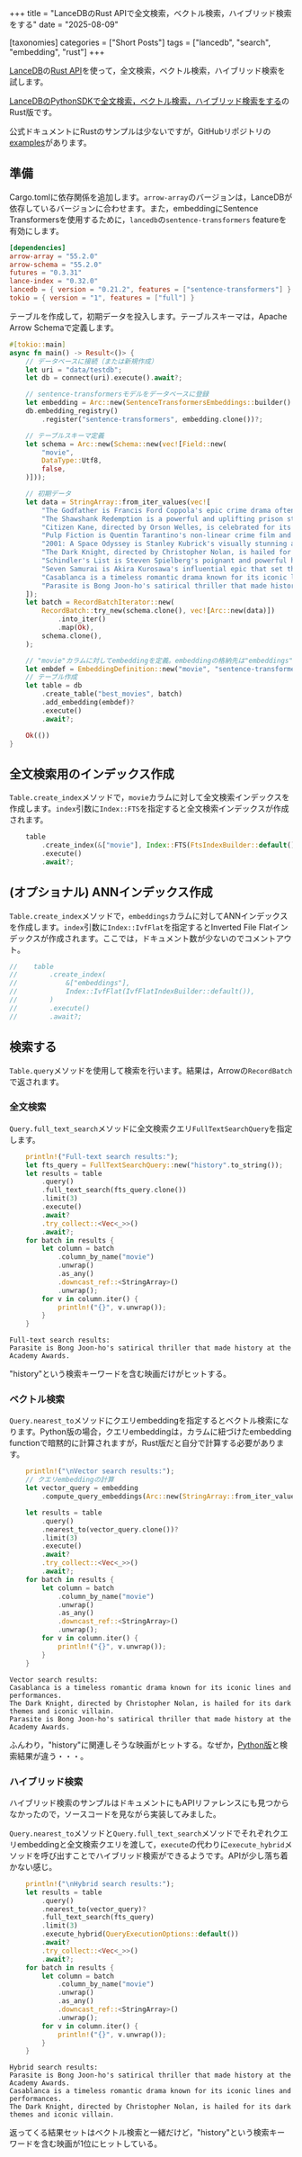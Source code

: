 +++
title = "LanceDBのRust APIで全文検索，ベクトル検索，ハイブリッド検索をする"
date = "2025-08-09"

[taxonomies]
categories = ["Short Posts"]
tags = ["lancedb", "search", "embedding", "rust"]
+++

[LanceDB](https://lancedb.github.io/lancedb/)の[Rust API](https://docs.rs/lancedb/latest/lancedb/index.html)を使って，全文検索，ベクトル検索，ハイブリッド検索を試します。

[LanceDBのPythonSDKで全文検索，ベクトル検索，ハイブリッド検索をする](../20250808-lancedb-python-search/)のRust版です。

公式ドキュメントにRustのサンプルは少ないですが，GitHubリポジトリの[examples](https://github.com/lancedb/lancedb/tree/main/rust/lancedb/examples)があります。

## 準備

Cargo.tomlに依存関係を追加します。`arrow-array`のバージョンは，LanceDBが依存しているバージョンに合わせます。また，embeddingにSentence Transformersを使用するために，`lancedb`の`sentence-transformers` featureを有効にします。

```toml
[dependencies]
arrow-array = "55.2.0"
arrow-schema = "55.2.0"
futures = "0.3.31"
lance-index = "0.32.0"
lancedb = { version = "0.21.2", features = ["sentence-transformers"] }
tokio = { version = "1", features = ["full"] }
```

テーブルを作成して，初期データを投入します。テーブルスキーマは，Apache Arrow Schemaで定義します。

```rust
#[tokio::main]
async fn main() -> Result<()> {
    // データベースに接続（または新規作成）
    let uri = "data/testdb";
    let db = connect(uri).execute().await?;

    // sentence-transformersモデルをデータベースに登録
    let embedding = Arc::new(SentenceTransformersEmbeddings::builder().build()?);
    db.embedding_registry()
        .register("sentence-transformers", embedding.clone())?;

    // テーブルスキーマ定義
    let schema = Arc::new(Schema::new(vec![Field::new(
        "movie",
        DataType::Utf8,
        false,
    )]));

    // 初期データ
    let data = StringArray::from_iter_values(vec![
        "The Godfather is Francis Ford Coppola's epic crime drama often cited as one of the greatest films ever made.",
        "The Shawshank Redemption is a powerful and uplifting prison story that consistently tops audience polls.",
        "Citizen Kane, directed by Orson Welles, is celebrated for its revolutionary cinematic techniques.",
        "Pulp Fiction is Quentin Tarantino's non-linear crime film and a landmark of independent cinema.",
        "2001: A Space Odyssey is Stanley Kubrick's visually stunning and philosophical science fiction epic.",
        "The Dark Knight, directed by Christopher Nolan, is hailed for its dark themes and iconic villain.",
        "Schindler's List is Steven Spielberg's poignant and powerful historical drama about the Holocaust.",
        "Seven Samurai is Akira Kurosawa's influential epic that set the template for the modern action film.",
        "Casablanca is a timeless romantic drama known for its iconic lines and performances.",
        "Parasite is Bong Joon-ho's satirical thriller that made history at the Academy Awards.",
    ]);
    let batch = RecordBatchIterator::new(
        RecordBatch::try_new(schema.clone(), vec![Arc::new(data)])
            .into_iter()
            .map(Ok),
        schema.clone(),
    );

    // "movie"カラムに対してembeddingを定義。embeddingの格納先は"embeddings"カラム
    let embdef = EmbeddingDefinition::new("movie", "sentence-transformers", Some("embeddings"));
    // テーブル作成
    let table = db
        .create_table("best_movies", batch)
        .add_embedding(embdef)?
        .execute()
        .await?;

    Ok(())
}
```

## 全文検索用のインデックス作成

`Table.create_index`メソッドで，`movie`カラムに対して全文検索インデックスを作成します。`index`引数に`Index::FTS`を指定すると全文検索インデックスが作成されます。

```rust
    table
        .create_index(&["movie"], Index::FTS(FtsIndexBuilder::default()))
        .execute()
        .await?;
```

## (オプショナル) ANNインデックス作成

`Table.create_index`メソッドで，`embeddings`カラムに対してANNインデックスを作成します。`index`引数に`Index::IvfFlat`を指定するとInverted File Flatインデックスが作成されます。ここでは，ドキュメント数が少ないのでコメントアウト。

```rust
//    table
//        .create_index(
//            &["embeddings"],
//            Index::IvfFlat(IvfFlatIndexBuilder::default()),
//        )
//        .execute()
//        .await?;
```

## 検索する

`Table.query`メソッドを使用して検索を行います。結果は，Arrowの`RecordBatch`で返されます。

### 全文検索

`Query.full_text_search`メソッドに全文検索クエリ`FullTextSearchQuery`を指定します。

```rust
    println!("Full-text search results:");
    let fts_query = FullTextSearchQuery::new("history".to_string());
    let results = table
        .query()
        .full_text_search(fts_query.clone())
        .limit(3)
        .execute()
        .await?
        .try_collect::<Vec<_>>()
        .await?;
    for batch in results {
        let column = batch
            .column_by_name("movie")
            .unwrap()
            .as_any()
            .downcast_ref::<StringArray>()
            .unwrap();
        for v in column.iter() {
            println!("{}", v.unwrap());
        }
    }
```

```plaintext
Full-text search results:
Parasite is Bong Joon-ho's satirical thriller that made history at the Academy Awards.
```

"history"という検索キーワードを含む映画だけがヒットする。

### ベクトル検索

`Query.nearest_to`メソッドにクエリembeddingを指定するとベクトル検索になります。Python版の場合，クエリembeddingは，カラムに紐づけたembedding functionで暗黙的に計算されますが，Rust版だと自分で計算する必要があります。

```rust
    println!("\nVector search results:");
    // クエリembeddingの計算
    let vector_query = embedding
        .compute_query_embeddings(Arc::new(StringArray::from_iter_values(once("history"))))?;

    let results = table
        .query()
        .nearest_to(vector_query.clone())?
        .limit(3)
        .execute()
        .await?
        .try_collect::<Vec<_>>()
        .await?;
    for batch in results {
        let column = batch
            .column_by_name("movie")
            .unwrap()
            .as_any()
            .downcast_ref::<StringArray>()
            .unwrap();
        for v in column.iter() {
            println!("{}", v.unwrap());
        }
    }
```

```plaintext
Vector search results:
Casablanca is a timeless romantic drama known for its iconic lines and performances.
The Dark Knight, directed by Christopher Nolan, is hailed for its dark themes and iconic villain.
Parasite is Bong Joon-ho's satirical thriller that made history at the Academy Awards.
```

ふんわり，"history"に関連しそうな映画がヒットする。なぜか，[Python版](https://blog.mocobeta.dev/posts/20250808-lancedb-python-search/#bekutorujian-suo)と検索結果が違う・・・。

### ハイブリッド検索

ハイブリッド検索のサンプルはドキュメントにもAPIリファレンスにも見つからなかったので，ソースコードを見ながら実装してみました。

`Query.nearest_to`メソッドと`Query.full_text_search`メソッドでそれぞれクエリembeddingと全文検索クエリを渡して，`execute`の代わりに`execute_hybrid`メソッドを呼び出すことでハイブリッド検索ができるようです。APIが少し落ち着かない感じ。

```rust
    println!("\nHybrid search results:");
    let results = table
        .query()
        .nearest_to(vector_query)?
        .full_text_search(fts_query)
        .limit(3)
        .execute_hybrid(QueryExecutionOptions::default())
        .await?
        .try_collect::<Vec<_>>()
        .await?;
    for batch in results {
        let column = batch
            .column_by_name("movie")
            .unwrap()
            .as_any()
            .downcast_ref::<StringArray>()
            .unwrap();
        for v in column.iter() {
            println!("{}", v.unwrap());
        }
    }
```

```plaintext
Hybrid search results:
Parasite is Bong Joon-ho's satirical thriller that made history at the Academy Awards.
Casablanca is a timeless romantic drama known for its iconic lines and performances.
The Dark Knight, directed by Christopher Nolan, is hailed for its dark themes and iconic villain.
```

返ってくる結果セットはベクトル検索と一緒だけど，"history"という検索キーワードを含む映画が1位にヒットしている。